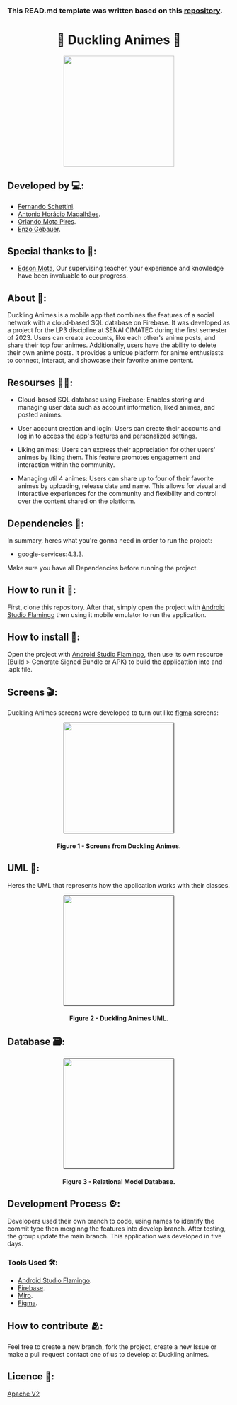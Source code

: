 ### This READ.md template was written based on this [repository](https://github.com/FernandoSchett/github_readme_template).

<h1 align="center">🦊 Duckling Animes 🦊</h1>

<div align="center">
	<a href="https://www.youtube.com/watch?v=3GFW8_c4fTM&ab_channel=COEL6252">
	<img height = "250em" src = "https://github.com/enzogebauer/Duckling-Animes/assets/80331486/06ebb259-5044-468b-9f3f-35764252e0cd" />
    </a>
</div>

## Developed by 💻:
- [Fernando Schettini](https://github.com/FernandoSchett).
- [Antonio Horácio Magalhães](https://github.com/AntonioHoracio77).
- [Orlando Mota Pires](https://github.com/orlandomotapires).
- [Enzo Gebauer](https://github.com/enzogebauer).

## Special thanks to 🥰:
- [Edson Mota](https://github.com/edsonmottac), Our supervising teacher, your experience and knowledge have been invaluable to our progress.

## About 🤔:

Duckling Animes is a mobile app that combines the features of a social network with a cloud-based SQL database on Firebase. It was developed as a project for the LP3 discipline at SENAI CIMATEC during the first semester of 2023. Users can create accounts, like each other's anime posts, and share their top four animes. Additionally, users have the ability to delete their own anime posts. It provides a unique platform for anime enthusiasts to connect, interact, and showcase their favorite anime content.

## Resourses 🧑‍🔬:

- Cloud-based SQL database using Firebase: Enables storing and managing user data such as account information, liked animes, and posted animes.

- User account creation and login: Users can create their accounts and log in to access the app's features and personalized settings.

- Liking animes: Users can express their appreciation for other users' animes by liking them. This feature promotes engagement and interaction within the community.

- Managing util 4 animes: Users can share up to four of their favorite animes by uploading, release date and name. This allows for visual and interactive experiences for the community and flexibility and control over the content shared on the platform. 

## Dependencies 🚚:

In summary, heres what you're gonna need in order to run the project:

- google-services:4.3.3.

Make sure you have all Dependencies before running the project.

## How to run it 🏃:

First, clone this repository. After that, simply open the project with [Android Studio Flamingo](https://developer.android.com/studio?gclid=CjwKCAjwkLCkBhA9EiwAka9QRtoH0l_XcBFvl26AViadXiql6u4y5SU_ButKWTrG-Pt4bFONq_IkhBoC01QQAvD_BwE&gclsrc=aw.ds) then using it mobile emulator to run the application. 

## How to install 🔬:

Open the project with [Android Studio Flamingo](https://developer.android.com/studio?gclid=CjwKCAjwkLCkBhA9EiwAka9QRtoH0l_XcBFvl26AViadXiql6u4y5SU_ButKWTrG-Pt4bFONq_IkhBoC01QQAvD_BwE&gclsrc=aw.ds), then use its own resource (Build > Generate Signed Bundle or APK) to build the applicattion into and .apk file.

## Screens 🎬:

Duckling Animes screens were developed to turn out like [figma](https://www.figma.com/file/Vd1AuUZ97QO60LM4jriRUI/duckling_animes?type=design&node-id=0%3A1&t=HvRbkv4Iwhah3Gh1-1) screens:

<div align="center">
	<a href="">
	<img height = "250em" src = "" /> 
    </a>
</div>
<h4 align="center">Figure 1 - Screens from Duckling Animes.</h4>


## UML‍ 💬:

Heres the UML that represents how the application works with their classes.

<div align="center">
	<a href="">
	<img height = "250em" src = "" />
    </a>
</div>
<h4 align="center">Figure 2 - Duckling Animes UML.</h4>


## Database 🗃️:

<div align="center">
	<a href="">
	<img height = "250em" src = "https://github.com/enzogebauer/Duckling-Animes/assets/80331486/8988d003-72b9-47ea-95da-b1c401829b2f" />
    </a>
</div>

<h4 align="center">Figure 3 - Relational Model Database.</h4>

## Development Process ⚙️:

Developers used their own branch to code, using names to identify the commit type then merginng the features into develop branch. After testing, the group update the main branch. This application was developed in five days.

### Tools Used 🛠️: 

- [Android Studio Flamingo](https://developer.android.com/studio?gclid=CjwKCAjwkLCkBhA9EiwAka9QRtoH0l_XcBFvl26AViadXiql6u4y5SU_ButKWTrG-Pt4bFONq_IkhBoC01QQAvD_BwE&gclsrc=aw.ds). 
- [Firebase](https://firebase.google.com/?hl=pt).
- [Miro](https://miro.com/).
- [Figma](https://www.figma.com/).

## How to contribute 🫂:

Feel free to create a new branch, fork the project, create a new Issue or make a pull request contact one of us to develop at Duckling animes.

## Licence 📜:

[Apache V2](https://choosealicense.com/licenses/apache-2.0/)
